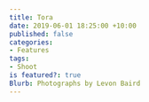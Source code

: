 ```yaml
---
title: Tora
date: 2019-06-01 18:25:00 +10:00
published: false
categories:
- Features
tags:
- Shoot
is featured?: true
Blurb: Photographs by Levon Baird
---
```


